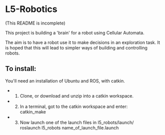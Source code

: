 L5-Robotics
==============

(This README is incomplete)

This project is building a 'brain' for a robot using Cellular Automata. 

The aim is to have a robot use it to make decisions in an exploration task. It is hoped that this will lead to simpler ways of building and controlling robots.

To install:
-------------

You'll need an installation of Ubuntu and ROS, with catkin.

 - 1. Clone, or download and unzip into a catkin workspace.
 - 2. In a terminal, got to the catkin workspace and enter:  
           catkin_make
 - 3. Now launch one of the launch files in l5_robots/launch/  
           roslaunch l5_robots name_of_launch_file.launch
